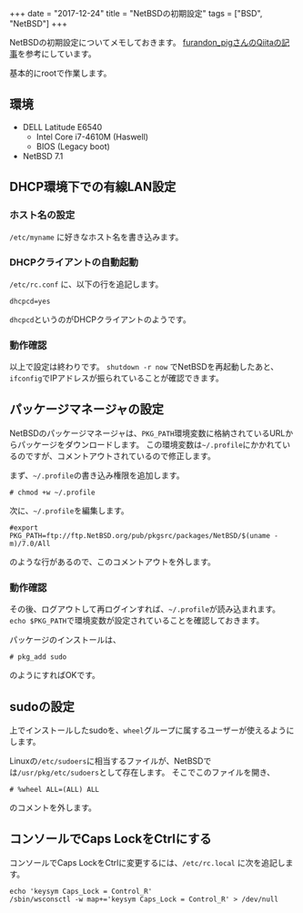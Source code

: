 +++
date = "2017-12-24"
title = "NetBSDの初期設定"
tags = ["BSD", "NetBSD"]
+++

NetBSDの初期設定についてメモしておきます。
[furandon_pigさんのQiitaの記事](https://qiita.com/furandon_pig/items/5479293cb21d6fd9f17c)を参考にしています。

基本的にrootで作業します。

## 環境

* DELL Latitude E6540
    * Intel Core i7-4610M (Haswell)
    * BIOS (Legacy boot)
* NetBSD 7.1

## DHCP環境下での有線LAN設定

### ホスト名の設定

`/etc/myname` に好きなホスト名を書き込みます。

### DHCPクライアントの自動起動

`/etc/rc.conf` に、以下の行を追記します。

```text
dhcpcd=yes
```

`dhcpcd`というのがDHCPクライアントのようです。

### 動作確認

以上で設定は終わりです。
`shutdown -r now` でNetBSDを再起動したあと、`ifconfig`でIPアドレスが振られていることが確認できます。

## パッケージマネージャの設定

NetBSDのパッケージマネージャは、`PKG_PATH`環境変数に格納されているURLからパッケージをダウンロードします。
この環境変数は`~/.profile`にかかれているのですが、コメントアウトされているので修正します。

まず、`~/.profile`の書き込み権限を追加します。

```shell
# chmod +w ~/.profile
```

次に、`~/.profile`を編集します。

```shell
#export PKG_PATH=ftp://ftp.NetBSD.org/pub/pkgsrc/packages/NetBSD/$(uname -m)/7.0/All
```

のような行があるので、このコメントアウトを外します。

### 動作確認

その後、ログアウトして再ログインすれば、`~/.profile`が読み込まれます。
`echo $PKG_PATH`で環境変数が設定されていることを確認しておきます。

パッケージのインストールは、

```shell
# pkg_add sudo
```

のようにすればOKです。

## sudoの設定

上でインストールしたsudoを、`wheel`グループに属するユーザーが使えるようにします。

Linuxの`/etc/sudoers`に相当するファイルが、NetBSDでは`/usr/pkg/etc/sudoers`として存在します。
そこでこのファイルを開き、

```shell
# %wheel ALL=(ALL) ALL
```

のコメントを外します。

## コンソールでCaps LockをCtrlにする

コンソールでCaps LockをCtrlに変更するには、`/etc/rc.local` に次を追記します。

```shell
echo 'keysym Caps_Lock = Control_R'
/sbin/wsconsctl -w map+='keysym Caps_Lock = Control_R' > /dev/null
```
